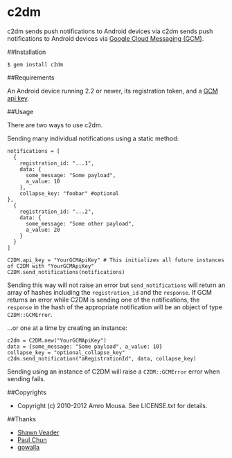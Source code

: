 # c2dm

c2dm sends push notifications to Android devices via c2dm sends push notifications to Android devices via [Google Cloud Messaging (GCM)](http://code.google.com/android/c2dm/index.html).

##Installation

    $ gem install c2dm
    
##Requirements

An Android device running 2.2 or newer, its registration token, and a [GCM api key](https://code.google.com/apis/console).

##Usage

There are two ways to use c2dm.

Sending many individual notifications using a static method:

	notifications = [
	  {
	    registration_id: "...1", 
	    data: {
	      some_message: "Some payload",
	      a_value: 10
	    },
	    collapse_key: "foobar" #optional
    },
	  {
	    registration_id: "...2", 
	    data: {
	      some_message: "Some other payload",
	      a_value: 20
	    }
	  }
	]
	
	C2DM.api_key = "YourGCMApiKey" # This initializes all future instances of C2DM with "YourGCMApiKey"
	C2DM.send_notifications(notifications)

Sending this way will not raise an error but `send_notifications` will return an array of 
hashes including the `registration_id` and the `response`. If GCM returns an error while C2DM
is sending one of the notifications, the `response` in the hash of the appropriate notification 
will be an object of type `C2DM::GCMError`.

...or one at a time by creating an instance:

	c2dm = C2DM.new("YourGCMApiKey")
	data = {some_message: "Some payload", a_value: 10}
	collapse_key = "optional_collapse_key"
	c2dm.send_notification("aRegistrationId", data, collapse_key)

Sending using an instance of C2DM will raise a `C2DM::GCMError` error when sending fails.

##Copyrights

* Copyright (c) 2010-2012 Amro Mousa. See LICENSE.txt for details.

##Thanks
* [Shawn Veader](https://github.com/veader)
* [Paul Chun](https://github.com/sixofhearts)
* [gowalla](https://github.com/gowalla)